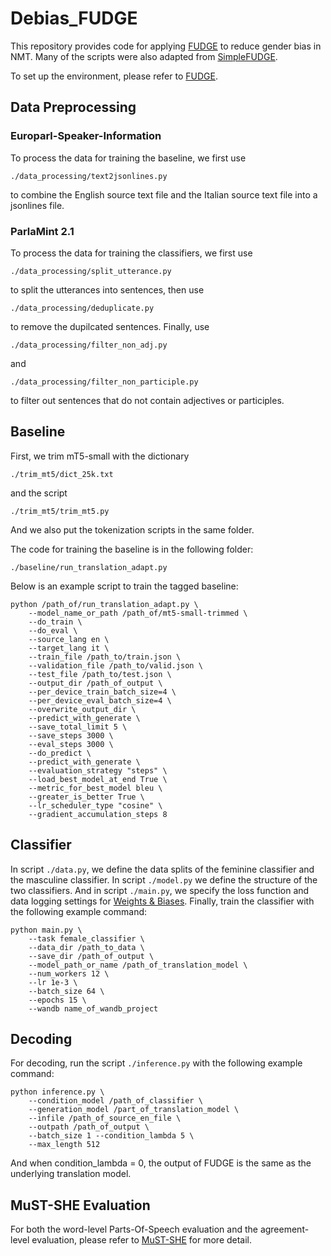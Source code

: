 # Debias_FUDGE

This repository provides code for applying [FUDGE](https://github.com/yangkevin2/naacl-2021-fudge-controlled-generation) to reduce gender bias in NMT. Many of the scripts were also adapted from [SimpleFUDGE](https://github.com/ZurichNLP/SimpleFUDGE).

To set up the environment, please refer to [FUDGE](https://github.com/yangkevin2/naacl-2021-fudge-controlled-generation).

## Data Preprocessing

### Europarl-Speaker-Information
To process the data for training the baseline, we first use
```
./data_processing/text2jsonlines.py
```
to combine the English source text file and the Italian source text file into a jsonlines file.

### ParlaMint 2.1
To process the data for training the classifiers, we first use
```
./data_processing/split_utterance.py
```
to split the utterances into sentences, then use
```
./data_processing/deduplicate.py
```
to remove the dupilcated sentences. Finally, use
```
./data_processing/filter_non_adj.py
```
and
```
./data_processing/filter_non_participle.py
```
to filter out sentences that do not contain adjectives or participles.

## Baseline

First, we trim mT5-small with the dictionary
```
./trim_mt5/dict_25k.txt
```
and the script
```
./trim_mt5/trim_mt5.py
```
And we also put the tokenization scripts in the same folder.

The code for training the baseline is in the following folder:
```
./baseline/run_translation_adapt.py
```
Below is an example script to train the tagged baseline:
```
python /path_of/run_translation_adapt.py \
    --model_name_or_path /path_of/mt5-small-trimmed \
    --do_train \
    --do_eval \
    --source_lang en \
    --target_lang it \
    --train_file /path_to/train.json \
    --validation_file /path_to/valid.json \
    --test_file /path_to/test.json \
    --output_dir /path_of_output \
    --per_device_train_batch_size=4 \
    --per_device_eval_batch_size=4 \
    --overwrite_output_dir \
    --predict_with_generate \
    --save_total_limit 5 \
    --save_steps 3000 \
    --eval_steps 3000 \
    --do_predict \
    --predict_with_generate \
    --evaluation_strategy "steps" \
    --load_best_model_at_end True \
    --metric_for_best_model bleu \
    --greater_is_better True \
    --lr_scheduler_type "cosine" \
    --gradient_accumulation_steps 8
```

## Classifier

In script `./data.py`, we define the data splits of the feminine classifier and the masculine classifier. In script `./model.py` we define the structure of the two classifiers. And in script `./main.py`, we specify the loss function and data logging settings for [Weights & Biases](https://wandb.ai/site). Finally, train the classifier with the following example command:
```
python main.py \
    --task female_classifier \
    --data_dir /path_to_data \
    --save_dir /path_of_output \
    --model_path_or_name /path_of_translation_model \
    --num_workers 12 \
    --lr 1e-3 \
    --batch_size 64 \
    --epochs 15 \
    --wandb name_of_wandb_project
```

## Decoding

For decoding, run the script `./inference.py` with the following example command:
```
python inference.py \
    --condition_model /path_of_classifier \
    --generation_model /part_of_translation_model \
    --infile /path_of_source_en_file \
    --outpath /path_of_output \
    --batch_size 1 --condition_lambda 5 \
    --max_length 512
```
And when condition_lambda = 0, the output of FUDGE is the same as the underlying translation model.

## MuST-SHE Evaluation

For both the word-level Parts-Of-Speech evaluation and the agreement-level evaluation, please refer to [MuST-SHE](https://ict.fbk.eu/must-she/) for more detail.


